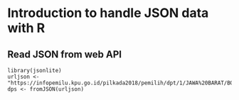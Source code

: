 # Introduction to handle JSON data with R

## Read JSON from web API
```
library(jsonlite)
urljson <- "https://infopemilu.kpu.go.id/pilkada2018/pemilih/dpt/1/JAWA%20BARAT/BOGOR/DRAMAGA/listDps.json"
dps <- fromJSON(urljson)
```
